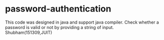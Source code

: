 # password-authentication
This code was designed in java and support java compiler.
Check whether a password is valid or not by providing a string of input.
Shubham(151309,JUIT)


